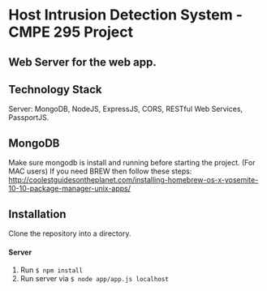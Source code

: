 # Host Intrusion Detection System - CMPE 295 Project

## Web Server for the web app.

Technology Stack
----------------
Server: MongoDB, NodeJS, ExpressJS, CORS, RESTful Web Services, PassportJS.

MongoDB
-------
Make sure mongodb is install and running before starting the project.
(For MAC users) If you need BREW then follow these steps:
http://coolestguidesontheplanet.com/installing-homebrew-os-x-yosemite-10-10-package-manager-unix-apps/


Installation
------------
Clone the repository into a directory.

#### Server
1. Run `$ npm install`
2. Run server via `$ node app/app.js localhost`



